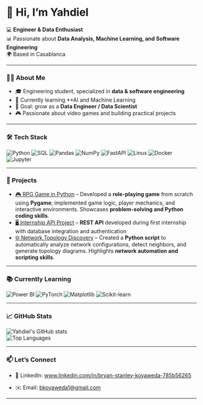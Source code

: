 # 👋 Hi, I’m Yahdiel  

💻 **Engineer & Data Enthusiast**  
📊 Passionate about **Data Analysis, Machine Learning, and Software Engineering**  
🌍 Based in Casablanca  

---

### 👨‍💻 About Me
- 🎓 Engineering student, specialized in **data & software engineering**  
- 🌱 Currently learning **AI and Machine Learning
- 🎯 Goal: grow as a **Data Engineer / Data Scientist**  
- 🎮 Passionate about video games and building practical projects  

---

### 🛠️ Tech Stack
![Python](https://img.shields.io/badge/Python-3776AB?style=for-the-badge&logo=python&logoColor=white)
![SQL](https://img.shields.io/badge/SQL-4479A1?style=for-the-badge&logo=mysql&logoColor=white)
![Pandas](https://img.shields.io/badge/Pandas-150458?style=for-the-badge&logo=pandas&logoColor=white)
![NumPy](https://img.shields.io/badge/NumPy-013243?style=for-the-badge&logo=numpy&logoColor=white)
![FastAPI](https://img.shields.io/badge/FastAPI-Pro-green?style=for-the-badge&logo=fastapi&logoColor=white)
![Linux](https://img.shields.io/badge/Linux-FCC624?style=for-the-badge&logo=linux&logoColor=black)
![Docker](https://img.shields.io/badge/Docker-2496ED?style=for-the-badge&logo=docker&logoColor=white)
![Jupyter](https://img.shields.io/badge/Jupyter-F37626?style=for-the-badge&logo=jupyter&logoColor=white)

---

### 🚀 Projects
- [🎮 RPG Game in Python](https://github.com/Yahdiel-Engineer/Pygame) – Developed a **role-playing game** from scratch using **Pygame**; implemented game logic, player mechanics, and interactive environments. Showcases **problem-solving and Python coding skills**.  
- [🖥️ Internship API Project](https://github.com/Yahdiel-Engineer/API) – **REST API** developed during first internship with database integration and authentication 
- [🌐 Network Topology Discovery](https://github.com/Yahdiel-Engineer/net-discovery) – Created a **Python script** to automatically analyze network configurations, detect neighbors, and generate topology diagrams. Highlights **network automation and scripting skills**.  

---

### 📚 Currently Learning
![Power BI](https://img.shields.io/badge/Power%20BI-Data-blue?style=for-the-badge&logo=power-bi&logoColor=white)
![PyTorch](https://img.shields.io/badge/PyTorch-Learning-orange?style=for-the-badge&logo=pytorch&logoColor=white)
![Matplotlib](https://img.shields.io/badge/Matplotlib-11557c?style=for-the-badge&logo=plotly&logoColor=white)
![Scikit-learn](https://img.shields.io/badge/ScikitLearn-F7931E?style=for-the-badge&logo=scikitlearn&logoColor=white)
 

---

### 📈 GitHub Stats
![Yahdiel's GitHub stats](https://github-readme-stats.vercel.app/api?username=Yahdiel-Engineer&show_icons=true&theme=radical)  
![Top Languages](https://github-readme-stats.vercel.app/api/top-langs/?username=Yahdiel-Engineer&layout=compact&theme=radical)  

---

### 📫 Let’s Connect
- 💼 LinkedIn: www.linkedin.com/in/bryan-stanley-koyaweda-785b56265
<!--- 🌐 Portfolio: [Your personal website here]  -->
- ✉️ Email: bkoyaweda1@gmail.com 

---

<!-- Notes:
- Replace "EngineerYahdiel" with your actual GitHub username if needed.
- Update LinkedIn, Portfolio, and Email links with your real info.
- Add or remove projects depending on what you want to showcase.
- The "Currently Learning" section highlights your growth and active learning path.
-->
